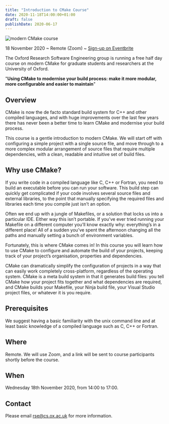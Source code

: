 ```yaml
---
title: "Introduction to CMake Course"
date: 2020-11-18T14:00:00+01:00
draft: false
publishDate: 2020-06-17
---
```


![modern CMake course](/images/events/modern_cmake_course_1080.jpg "modern CMake course")

18 November 2020 ~ Remote (Zoom) ~ [Sign-up on Eventbrite](https://www.eventbrite.co.uk/e/oxford-rse-introduction-to-cmake-course-tickets-123365436341)

The Oxford Research Software Engineering group is running a free half day course on modern CMake for graduate students and researchers at the University of Oxford.

"**Using CMake to modernise your build process: make it more modular, more configurable and easier to maintain**"


## Overview

CMake is now the de facto standard build system for C++ and other compiled languages, and with huge improvements over the last few years there has never been a better time to learn CMake and modernise your build process.

This course is a gentle introduction to modern CMake.
We will start off with configuring a simple project with a single source file, and move through to a more complex modular arrangement of source files that require multiple dependencies, with a clean, readable and intuitive set of build files.


## Why use CMake?

If you write code in a compiled language like C, C++ or Fortran, you need to build an executable before you can run your software.
This build step can quickly get complicated if your code involves several source files and external libraries, to the point that manually specifying the required files and libraries each time you compile just isn't an option.

Often we end up with a jungle of Makefiles, or a solution that locks us into a particular IDE.
Either way this isn’t portable.
If you’ve ever tried running your Makefile on a different computer you’ll know exactly why: everything’s in a different place!
All of a sudden you’ve spent the afternoon changing all the paths and manually setting a bunch of environment variables.

Fortunately, this is where CMake comes in!
In this course you will learn how to use CMake to configure and automate the build of your projects, keeping track of your project’s organisation, properties and dependencies.

CMake can dramatically simplify the configuration of projects in a way that can easily work completely cross-platform, regardless of the operating system.
CMake is a meta build system in that it generates build files: you tell CMake how your project fits together and what dependencies are required, and CMake builds your Makefile, your Ninja build file, your Visual Studio project files, or whatever it is you require.


## Prerequisites

We suggest having a basic familiarity with the unix command line and at least basic knowledge of a compiled language such as C, C++ or Fortran.


## Where

Remote. We will use Zoom, and a link will be sent to course participants shortly before the course.


## When

Wednesday 18th November 2020, from 14:00 to 17:00.


## Contact

Please email rse@cs.ox.ac.uk for more information.
